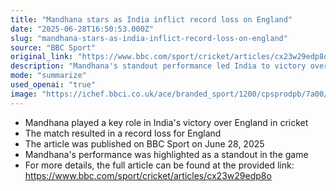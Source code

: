 ```yaml
---
title: "Mandhana stars as India inflict record loss on England"
date: "2025-06-28T16:50:53.000Z"
slug: "mandhana-stars-as-india-inflict-record-loss-on-england"
source: "BBC Sport"
original_link: "https://www.bbc.com/sport/cricket/articles/cx23w29edp8o"
description: "Mandhana's standout performance led India to victory over England in a record-breaking match, as reported by BBC Sport on June 28, 2025."
mode: "summarize"
used_openai: "true"
image: "https://ichef.bbci.co.uk/ace/branded_sport/1200/cpsprodpb/7a00/live/9eb97b30-542e-11f0-a2ff-17a82c2e8bc4.jpg"
---
```


- Mandhana played a key role in India's victory over England in cricket
- The match resulted in a record loss for England
- The article was published on BBC Sport on June 28, 2025
- Mandhana's performance was highlighted as a standout in the game
- For more details, the full article can be found at the provided link: https://www.bbc.com/sport/cricket/articles/cx23w29edp8o